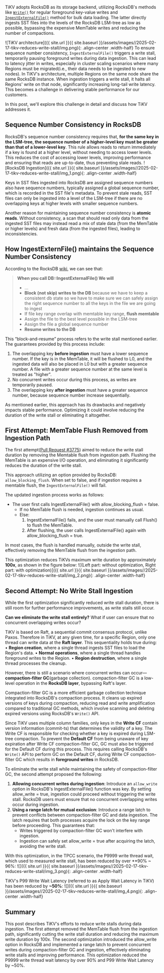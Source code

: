 TiKV adopts RocksDB as its storage backend, utilizing RocksDB's 
methods like [`Write()`](https://github.com/facebook/rocksdb/wiki/RocksDB-Overview#updates) for regular foreground key-value writes and [`IngestExternalFile()`](https://github.com/facebook/rocksdb/wiki/creating-and-ingesting-sst-files) method for bulk data loading. The latter directly ingests SST files into the levels of the RocksDB LSM-tree as low as possible, bypassing the expensive MemTable writes and reducing the number of compactions.


![TiKV architecture]({{ site.url }}{{ site.baseurl }}/assets/images//2025-02-17-tikv-reduces-write-stall/img.png){: .align-center .width-half}
To ensure sequence number consistency, `IngestExternalFile()` triggers a write stall, temporarily pausing foreground writes during data ingestion. This can lead to latency jitter in writes, especially in cluster scaling scenarios where many Regions must be migrated(i.e., their data needs to be ingested to new nodes). In TiKV's architecture, multiple 
Regions on the same node share the same RocksDB instance. When ingestion triggers a write stall, it halts all Regions' write on that node, significantly increasing long-tail write latency. This becomes a challenge in delivering stable performance for our customers.

In this post, we'll explore this challenge in detail and discuss how TiKV addresses it.
## Sequence Number Consistency in RocksDB
RocksDB's sequence number consistency requires that, **for the same key in the LSM-tree, the sequence number of a higher-level key must be greater than that of a lower-level key**. This rule allows reads to return immediately if a key is found at a higher level, without needing to access lower levels. This reduces the cost of accessing lower levels, improving performance and ensuring that reads are up-to-date, thus preventing stale reads.
![RocksDB Ingestion]({{ site.url }}{{ site.baseurl }}/assets/images//2025-02-17-tikv-reduces-write-stall/img_1.png){: .align-center .width-half}

Keys in SST files ingested into RocksDB are assigned sequence numbers also have sequence numbers, typically assigned a global sequence number, which is recorded in the SST file's metadata. To prevent stale reads, SST files can only be ingested into a level of the LSM-tree if there are no overlapping keys at higher levels with smaller sequence numbers.

Another reason for maintaining sequence number consistency is **atomic reads**. Without consistency, a scan that should read only data from the ingested SST files may instead read a mix of stale data (from the MemTable or higher levels) and fresh data (from the ingested files), leading to inconsistencies.
## How IngestExternFile() maintains the Sequence Number Consistency
According to the RocksDB [wiki](https://github.com/facebook/rocksdb/wiki/creating-and-ingesting-sst-files#what-happens-when-you-ingest-a-file), we can see that:
>**When you call DB::IngestExternalFile() We will**
>- ...
>- **Block (not skip) writes to the DB** because we have to keep a consistent db state so we have to make sure we can safely assign the right sequence number to all the keys in the file we are going to ingest
>- If file key range overlap with memtable key range, **flush memtable**
>- Assign the file to the best level possible in the LSM-tree
>- Assign the file a global sequence number
>- **Resume writes to the DB**

This “block-and-resume” process refers to the write stall mentioned earlier. The guarantees provided by this process include:
1. The overlapping key **before ingestion** must have a lower sequence number. If the key is in the MemTable, it will be flushed to L0, and the ingested data will also be placed in L0 but with a greater sequence number. A file with a greater sequence number at the same level is treated as "higher".
2. No concurrent writes occur during this process, as writes are temporarily paused.
3. The overlapping key **after ingestion** must have a greater sequence number, because sequence number increase sequentially.

As mentioned earlier, this approach has its drawbacks and negatively impacts stable performance. Optimizing it could involve reducing the duration of the write stall or eliminating it altogether.
## First Attempt: MemTable Flush Removed from Ingestion Path
The first attempt([Pull Request #3775](https://github.com/tikv/tikv/pull/3775)) aimed to reduce the write stall duration by removing the Memtable flush from ingestion path. Flushing the MemTable is an expensive I/O operation, and eliminating it significantly reduces the duration of the write stall.

This approach utilizing an option provided by RocksDB: `allow_blocking_flush`. When set to false, and if ingestion requires a memtable flush, the `IngestExternalFile()` will fail.

The updated ingestion process works as follows:
- The user first calls IngestExternalFile() with allow_blocking_flush = false.
	- If no MemTable flush is needed, ingestion continues as usual.
	- Else:
		1. IngestExternalFile() fails, and the user must manually call Flush() to flush the MemTable.
		2. After flushing, the user calls IngestExternalFile() again with allow_blocking_flush = true.

In most cases, the flush is handled manually, outside the write stall, effectively removing the MemTable flush from the ingestion path. 

This optimization reduces TiKVs maximum write duration by approximately **100x**, as shown in the figure below:
![(Left part: without optimization, Right part: with optimization)]({{ site.url }}{{ site.baseurl }}/assets/images//2025-02-17-tikv-reduces-write-stall/img_2.png){: .align-center .width-half}
## Second Attempt: No Write Stall Ingestion
While the first optimization significantly reduced write stall duration, there is still room for further performance improvements, as write stalls still occur.

**Can we eliminate the write stall entirely?** What if user can ensure that no concurrent overlapping writes occur?

TiKV is based on Raft, a sequential commit consensus protocol, unlike Paxos. Therefore in TiKV, at any given time, for a specific Region, only one thread can write data at the **Raft layer**. This sequentiality holds true during:
• **Region creation**, where a single thread ingests SST files to load the Region's data.
• **Normal operations**, where a single thread handles foreground writes to the Region.
• **Region destruction**, where a single thread processes the cleanup.

However, there is still a scenario where concurrent writes can occur—**compaction-filter GC**(garbage collection). compaction-filter GC is a low-level operation in the **RocksDB layer**, bypassing Raft's layer.

Compaction-filter GC is a more efficient garbage collection technique integrated into RocksDB's compaction process. It cleans up expired versions of keys during compaction, reducing read and write amplification compared to traditional GC methods, which involve scanning and deleting expired versions using RocksDB's `Write()` API.

Since TiKV uses multiple column families, only keys in the **Write CF** contain version information (commit-ts) that determines the validity of a key. The Write CF is responsible for checking whether a key is expired during LSM-tree compaction. To prevent the **Default CF** from being unaware of key expiration after Write CF compaction-filter GC, GC must also be triggered for the Default CF during this process. This requires calling RocksDB's `Write()` API to perform GC on the Default CF, during Write CF compaction-filter GC which results in **foreground writes** in RocksDB.

To eliminate the write stall while maintaining the safety of compaction-filter GC, the second attempt proposed the following:
1. **Allowing concurrent writes during ingestion**: Introduce an `allow_write` option in RocksDB's IngestExternalFile() function was key. By setting allow_write = true, ingestion could proceed without triggering the write stall. RocksDB users must ensure that no concurrent overlapping writes occur during ingestion.
2. **Using a range latch for mutual exclusion**: Introduce a range latch to prevent conflicts between compaction-filter GC and data ingestion. The latch requires that both processes acquire the lock on the key range before proceeding. This guarantees that:
	- Writes triggered by compaction-filter GC won't interfere with ingestion.
	- Ingestion can safely set allow_write = true after acquiring the latch, avoiding the write stall.

With this optimization, in the TPCC scenario, the P9999 write thread wait, which used to measured write stall, has been reduced by over **90% ~ 96%:
![]({{ site.url }}{{ site.baseurl }}/assets/images//2025-02-17-tikv-reduces-write-stall/img_3.png){: .align-center .width-half}


TiKV's P99 Write Wait Latency (referred to as Apply Wait Latency in TiKV) has been reduced by **~50%**:
![]({{ site.url }}{{ site.baseurl }}/assets/images//2025-02-17-tikv-reduces-write-stall/img_4.png){: .align-center .width-half}

## Summary
This post describes TiKV's efforts to reduce write stalls during data ingestion. The first attempt removed the MemTable flush from the ingestion path, significantly cutting the write stall duration and reducing the maximum write duration by 100x. The second optimization introduced the allow_write option in RocksDB and implemented a range latch to prevent concurrent writes during compaction-filter GC and ingestion, effectively eliminating write stalls and improving performance. This optimization reduced the P9999 write thread wait latency by over 90% and P99 Write Wait Latency by ~50%.